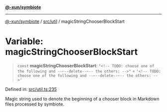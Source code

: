 [**@-xun/symbiote**](../../../README.md)

***

[@-xun/symbiote](../../../README.md) / [src/util](../README.md) / magicStringChooserBlockStart

# Variable: magicStringChooserBlockStart

> `const` **magicStringChooserBlockStart**: `"<!-- TODO: choose one of the following and --✄--delete--✄-- the others: -->"` = `'<!-- TODO: choose one of the following and --✄--delete--✄-- the others: -->'`

Defined in: [src/util.ts:235](https://github.com/Xunnamius/symbiote/blob/f5dbcf226533401d9fc449ad30ae068d637c3138/src/util.ts#L235)

Magic string used to denote the beginning of a chooser block in Markdown
files processed by symbiote.
